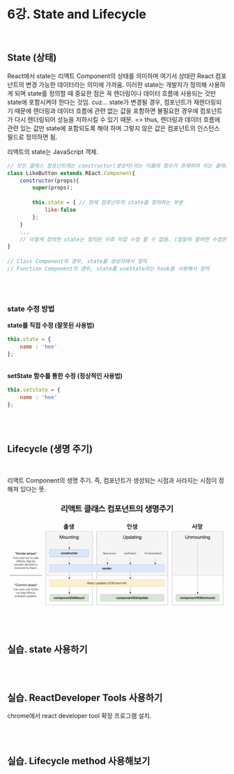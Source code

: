 # 6강. State and Lifecycle
<br>

## State (상태)
React에서 state는 리액트 Component의 상태를 의미하며 여기서 상태란 React 컴포넌트의 변경 가능한 데이터라는 의미에 가까움. 이러한 state는 개발자가 정의해 사용하게 되며 state를 정의할 때 중요한 점은 꼭 렌더링이나 데이터 흐름에 사용되는 것만 state에 포함시켜야 한다는 것임. cuz... state가 변경될 경우, 컴포넌트가 재렌더링되기 때문에 렌더링과 데이터 흐름에 관련 없는 값을 포함하면 불필요한 경우에 컴포넌트가 다시 렌더링되어 성능을 저하시킬 수 있기 때문. => thus, 렌더링과 데이터 흐름에 관련 있는 값만 state에 포함되도록 해야 하며 그렇지 않은 값은 컴포넌트의 인스턴스 필드로 정의하면 됨.  <br>

리액트의 state는 JavaScript 객체.
<br>

```JavaScript
// 모든 클래스 컴포넌트에는 constructor(생성자)라는 이름의 함수가 존재하며 이는 클래스가 생성될 때 실행되는 함수임. 
class LikeButton extends REact.Component{
    constructor(props){
        super(props);

        this.state = { // 현재 컴포넌트의 state를 정의하는 부분
            like:false
        };
    }
    ...
    // 이렇게 정의한 state는 정의된 이후 직접 수정 할 수 없음. (엄밀히 말하면 수정은 가능하나 하면 안 됨.)
}

// Class Component의 경우, state를 생성자에서 정의
// Function Component의 경우, state를 useState라는 hook을 사용해서 정의 
```
<br><br>

### state 수정 방법

<b> state를 직접 수정 (잘못된 사용법) </b>

```JavaScript
this.state = {
    name : 'hee'
};
```
<br>
<b> setState 함수를 통한 수정 (정상적인 사용법) </b>

```JavaScript
this.setstate = {
    name : 'hee'
};
```
<br><br>

## Lifecycle (생명 주기)
<br>

리액트 Component의 생명 주기. 즉, 컴포넌트가 생성되는 시점과 사라지는 시점이 정해져 있다는 뜻. 
<br>

<img src="./sources/Lifecycle.png">

<br><br>

## 실습. state 사용하기
<br><br>

## 실습. ReactDeveloper Tools 사용하기
chrome에서 react developer tool 확장 프로그램 설치. 

<br><br>

## 실습. Lifecycle method 사용해보기
<br><br>
